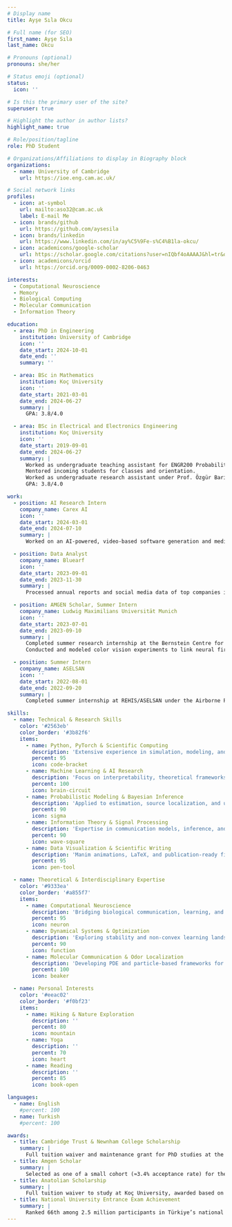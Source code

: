 ```yaml
---
# Display name
title: Ayşe Sıla Okcu

# Full name (for SEO)
first_name: Ayşe Sıla
last_name: Okcu

# Pronouns (optional)
pronouns: she/her

# Status emoji (optional)
status:
  icon: ''

# Is this the primary user of the site?
superuser: true

# Highlight the author in author lists?
highlight_name: true

# Role/position/tagline
role: PhD Student

# Organizations/Affiliations to display in Biography block
organizations:
  - name: University of Cambridge
    url: https://ioe.eng.cam.ac.uk/

# Social network links
profiles:
  - icon: at-symbol
    url: mailto:aso32@cam.ac.uk
    label: E-mail Me
  - icon: brands/github
    url: https://github.com/aysesila
  - icon: brands/linkedin
    url: https://www.linkedin.com/in/ay%C5%9Fe-s%C4%B1la-okcu/
  - icon: academicons/google-scholar
    url: https://scholar.google.com/citations?user=nIQbf4oAAAAJ&hl=tr&oi=ao
  - icon: academicons/orcid
    url: https://orcid.org/0009-0002-8206-0463

interests:
  - Computational Neuroscience
  - Memory
  - Biological Computing
  - Molecular Communication
  - Information Theory

education:
  - area: PhD in Engineering 
    institution: University of Cambridge
    icon: ''
    date_start: 2024-10-01
    date_end: ''
    summary: ''

  - area: BSc in Mathematics
    institution: Koç University
    icon: ''
    date_start: 2021-03-01
    date_end: 2024-06-27
    summary: |
      GPA: 3.8/4.0

  - area: BSc in Electrical and Electronics Engineering
    institution: Koç University
    icon: ''
    date_start: 2019-09-01
    date_end: 2024-06-27
    summary: |
      Worked as undergraduate teaching assistant for ENGR200 Probability for Engineers (Spring 2023) and INDR201 Discrete Mathematics and Its Applications (Fall 2022). 
      Mentored incoming students for classes and orientation. 
      Worked as undergraduate research assistant under Prof. Özgür Barış Akan on molecular communication techniques, and under Prof. Murat Kuşcu on pulse shape optimization for microfluidic molecular communication.
      GPA: 3.8/4.0

work:
  - position: AI Research Intern
    company_name: Carex AI
    icon: ''
    date_start: 2024-03-01
    date_end: 2024-07-10
    summary: |
      Worked on an AI-powered, video-based software generation and medical device platform that transforms camera-equipped devices into regulatory vital sign monitoring solutions.

  - position: Data Analyst
    company_name: Bluearf
    icon: ''
    date_start: 2023-09-01
    date_end: 2023-11-30
    summary: |
      Processed annual reports and social media data of top companies in Türkiye and analyzed their sustainability performance with respect to the UN Sustainable Development Goals.

  - position: AMGEN Scholar, Summer Intern 
    company_name: Ludwig Maximilians Universität Munich
    icon: ''
    date_start: 2023-07-01
    date_end: 2023-09-10
    summary: |
      Completed summer research internship at the Bernstein Centre for Computational Neuroscience. 
      Conducted and modeled color vision experiments to link neural firings in the primary visual cortex with color discrimination effects under Prof. Dr. Thomas Wachtler’s group, and presented results at the Cambridge Poster Symposium.

  - position: Summer Intern 
    company_name: ASELSAN
    icon: ''
    date_start: 2022-08-01
    date_end: 2022-09-20
    summary: |
      Completed summer internship at REHIS/ASELSAN under the Airborne Platform Radar Department.

skills:
  - name: Technical & Research Skills
    color: '#2563eb'
    color_border: '#3b82f6'
    items:
      - name: Python, PyTorch & Scientific Computing
        description: 'Extensive experience in simulation, modeling, and deep learning frameworks.'
        percent: 95
        icon: code-bracket
      - name: Machine Learning & AI Research
        description: 'Focus on interpretability, theoretical frameworks, and robust representation learning.'
        percent: 100
        icon: brain-circuit
      - name: Probabilistic Modeling & Bayesian Inference
        description: 'Applied to estimation, source localization, and uncertainty quantification.'
        percent: 90
        icon: sigma
      - name: Information Theory & Signal Processing
        description: 'Expertise in communication models, inference, and molecular channel modeling.'
        percent: 90
        icon: wave-square
      - name: Data Visualization & Scientific Writing
        description: 'Manim animations, LaTeX, and publication-ready figures for conferences and papers.'
        percent: 95
        icon: pen-tool

  - name: Theoretical & Interdisciplinary Expertise
    color: '#9333ea'
    color_border: '#a855f7'
    items:
      - name: Computational Neuroscience
        description: 'Bridging biological communication, learning, and memory through modeling.'
        percent: 95
        icon: neuron
      - name: Dynamical Systems & Optimization
        description: 'Exploring stability and non-convex learning landscapes.'
        percent: 90
        icon: function
      - name: Molecular Communication & Odor Localization
        description: 'Developing PDE and particle-based frameworks for microscale information transfer.'
        percent: 100
        icon: beaker

  - name: Personal Interests
    color: '#eeac02'
    color_border: '#f0bf23'
    items:
      - name: Hiking & Nature Exploration
        description: ''
        percent: 80
        icon: mountain
      - name: Yoga
        description: ''
        percent: 70
        icon: heart
      - name: Reading
        description: ''
        percent: 85
        icon: book-open

languages:
  - name: English
    #percent: 100
  - name: Turkish
    #percent: 100

awards:
  - title: Cambridge Trust & Newnham College Scholarship
    summary: |
      Full tuition waiver and maintenance grant for PhD studies at the University of Cambridge.
  - title: Amgen Scholar
    summary: |
      Selected as one of a small cohort (≈3.4% acceptance rate) for the Amgen Scholars program, providing hands-on research opportunities at leading global institutions.
  - title: Anatolian Scholarship
    summary: |
      Full tuition waiver to study at Koç University, awarded based on national academic excellence.
  - title: National University Entrance Exam Achievement
    summary: |
      Ranked 66th among 2.5 million participants in Türkiye’s national university entrance exam.
---
```

